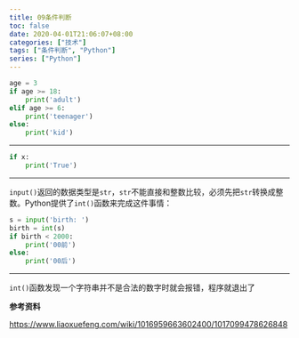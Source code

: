 ```yaml
---
title: 09条件判断
toc: false
date: 2020-04-01T21:06:07+08:00
categories: ["技术"]
tags: ["条件判断", "Python"]
series: ["Python"]
---
```


```python
age = 3
if age >= 18:
    print('adult')
elif age >= 6:
    print('teenager')
else:
    print('kid')
```

---

```python
if x:
    print('True')
```

---

`input()`返回的数据类型是`str`，`str`不能直接和整数比较，必须先把`str`转换成整数。Python提供了`int()`函数来完成这件事情：

```python
s = input('birth: ')
birth = int(s)
if birth < 2000:
    print('00前')
else:
    print('00后')
```

---

`int()`函数发现一个字符串并不是合法的数字时就会报错，程序就退出了

<!--more-->

**参考资料**

https://www.liaoxuefeng.com/wiki/1016959663602400/1017099478626848